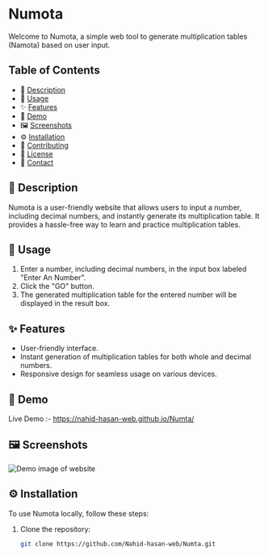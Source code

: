 # Numota

Welcome to Numota, a simple web tool to generate multiplication tables (Namota) based on user input.

## Table of Contents

- 🌟 [Description](#description)
- 🚀 [Usage](#usage)
- ✨ [Features](#features)
- 🎥 [Demo](#demo)
- 🖼️ [Screenshots](#screenshots)
- ⚙️ [Installation](#installation)
- 🤝 [Contributing](#contributing)
- 📝 [License](#license)
- 📧 [Contact](#contact)

## 🌟 Description

Numota is a user-friendly website that allows users to input a number, including decimal numbers, and instantly generate its multiplication table. It provides a hassle-free way to learn and practice multiplication tables.

## 🚀 Usage

1. Enter a number, including decimal numbers, in the input box labeled "Enter An Number".
2. Click the "GO" button.
3. The generated multiplication table for the entered number will be displayed in the result box.

## ✨ Features

- User-friendly interface.
- Instant generation of multiplication tables for both whole and decimal numbers.
- Responsive design for seamless usage on various devices.

## 🎥 Demo

Live Demo :- https://nahid-hasan-web.github.io/Numta/

## 🖼️ Screenshots

<img src="https://i.ibb.co/vYGFYt0/Screenshot-44.png" alt="Demo image of website" >

## ⚙️ Installation

To use Numota locally, follow these steps:

1. Clone the repository:
   ```bash
   git clone https://github.com/Nahid-hasan-web/Numta.git
